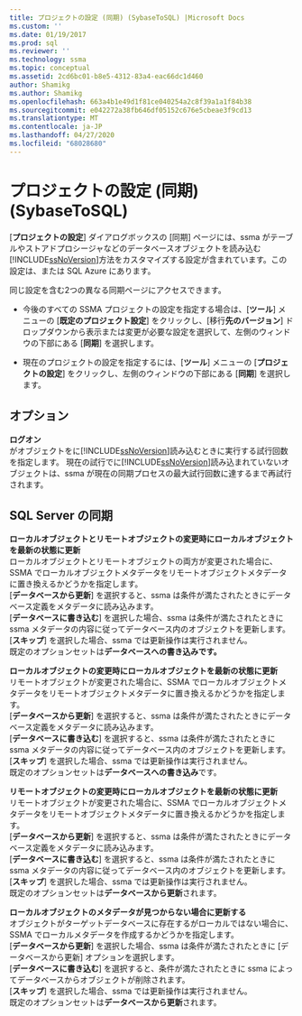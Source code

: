 ```yaml
---
title: プロジェクトの設定 (同期) (SybaseToSQL) |Microsoft Docs
ms.custom: ''
ms.date: 01/19/2017
ms.prod: sql
ms.reviewer: ''
ms.technology: ssma
ms.topic: conceptual
ms.assetid: 2cd6bc01-b8e5-4312-83a4-eac66dc1d460
author: Shamikg
ms.author: Shamikg
ms.openlocfilehash: 663a4b1e49d1f81ce040254a2c8f39a1a1f84b38
ms.sourcegitcommit: e042272a38fb646df05152c676e5cbeae3f9cd13
ms.translationtype: MT
ms.contentlocale: ja-JP
ms.lasthandoff: 04/27/2020
ms.locfileid: "68028680"
---
```

# <a name="project-settings-synchronization-sybasetosql"></a>プロジェクトの設定 (同期) (SybaseToSQL)
[**プロジェクトの設定**] ダイアログボックスの [同期] ページには、ssma がテーブルやストアドプロシージャなどのデータベースオブジェクトを読み込む[!INCLUDE[ssNoVersion](../../includes/ssnoversion-md.md)]方法をカスタマイズする設定が含まれています。この設定は、または SQL Azure にあります。  
  
同じ設定を含む2つの異なる同期ページにアクセスできます。  
  
-   今後のすべての SSMA プロジェクトの設定を指定する場合は、[**ツール**] メニューの [**既定のプロジェクト設定**] をクリックし、[移行**先のバージョン**] ドロップダウンから表示または変更が必要な設定を選択して、左側のウィンドウの下部にある [**同期**] を選択します。  
  
-   現在のプロジェクトの設定を指定するには、[**ツール**] メニューの [**プロジェクトの設定**] をクリックし、左側のウィンドウの下部にある [**同期**] を選択します。  
  
## <a name="options"></a>オプション  
**ログオン**  
がオブジェクトをに[!INCLUDE[ssNoVersion](../../includes/ssnoversion-md.md)]読み込むときに実行する試行回数を指定します。 現在の試行でに[!INCLUDE[ssNoVersion](../../includes/ssnoversion-md.md)]読み込まれていないオブジェクトは、ssma が現在の同期プロセスの最大試行回数に達するまで再試行されます。  
  
## <a name="synchronization-for-sql-server"></a>SQL Server の同期  
**ローカルオブジェクトとリモートオブジェクトの変更時にローカルオブジェクトを最新の状態に更新**  
ローカルオブジェクトとリモートオブジェクトの両方が変更された場合に、SSMA でローカルオブジェクトメタデータをリモートオブジェクトメタデータに置き換えるかどうかを指定します。  
[**データベースから更新**] を選択すると、ssma は条件が満たされたときにデータベース定義をメタデータに読み込みます。  
[**データベースに書き込む**] を選択した場合、ssma は条件が満たされたときに ssma メタデータの内容に従ってデータベース内のオブジェクトを更新します。  
[**スキップ**] を選択した場合、ssma では更新操作は実行されません。   
既定のオプションセットは**データベースへの書き込みです。**  
  
**ローカルオブジェクトの変更時にローカルオブジェクトを最新の状態に更新**  
リモートオブジェクトが変更された場合に、SSMA でローカルオブジェクトメタデータをリモートオブジェクトメタデータに置き換えるかどうかを指定します。  
[**データベースから更新**] を選択すると、ssma は条件が満たされたときにデータベース定義をメタデータに読み込みます。  
[**データベースに書き込む**] を選択すると、ssma は条件が満たされたときに ssma メタデータの内容に従ってデータベース内のオブジェクトを更新します。  
[**スキップ**] を選択した場合、ssma では更新操作は実行されません。   
既定のオプションセットは**データベースへの書き込み**です。  
  
**リモートオブジェクトの変更時にローカルオブジェクトを最新の状態に更新**  
リモートオブジェクトが変更された場合に、SSMA でローカルオブジェクトメタデータをリモートオブジェクトメタデータに置き換えるかどうかを指定します。  
[**データベースから更新**] を選択すると、ssma は条件が満たされたときにデータベース定義をメタデータに読み込みます。  
[**データベースに書き込む**] を選択すると、ssma は条件が満たされたときに ssma メタデータの内容に従ってデータベース内のオブジェクトを更新します。  
[**スキップ**] を選択した場合、ssma では更新操作は実行されません。   
既定のオプションセットは**データベースから更新**されます。  
  
**ローカルオブジェクトのメタデータが見つからない場合に更新する**  
オブジェクトがターゲットデータベースに存在するがローカルではない場合に、SSMA でローカルメタデータを作成するかどうかを指定します。  
[**データベースから更新**] を選択した場合、ssma は条件が満たされたときに [データベースから更新] オプションを選択します。  
[**データベースに書き込む**] を選択すると、条件が満たされたときに ssma によってデータベースからオブジェクトが削除されます。  
[**スキップ**] を選択した場合、ssma では更新操作は実行されません。   
既定のオプションセットは**データベースから更新**されます。  
  
